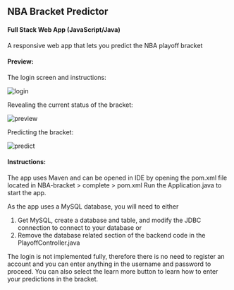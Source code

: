 ## NBA Bracket Predictor 
#### Full Stack Web App (JavaScript/Java)

A responsive web app that lets you predict the NBA playoff bracket

#### Preview:

The login screen and instructions:

![login](https://user-images.githubusercontent.com/50474208/77386708-af0a9280-6d48-11ea-9754-358d33ace031.gif)

Revealing the current status of the bracket:

![preview](https://user-images.githubusercontent.com/50474208/77387213-06f5c900-6d4a-11ea-8bda-0b1d27ae07cc.gif)

Predicting the bracket:

![predict](https://user-images.githubusercontent.com/50474208/77387275-37d5fe00-6d4a-11ea-93d1-870df29552fa.gif)

#### Instructions:

The app uses Maven and can be opened in IDE by opening the pom.xml file located in NBA-bracket > complete > pom.xml
Run the Application.java to start the app.

As the app uses a MySQL database, you will need to either 
1) Get MySQL, create a database and table, and modify the JDBC connection to connect to your database or
2) Remove the database related section of the backend code in the PlayoffController.java

The login is not implemented fully, therefore there is no need to register an account and you can enter anything in the username and password to proceed. You can also select the learn more button to learn how to enter your predictions in the bracket.
